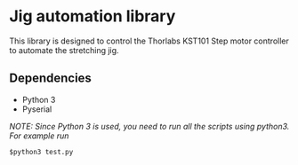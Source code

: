 # Jig automation library

This library is designed to control the Thorlabs KST101 Step motor controller to automate the stretching jig. 

## Dependencies

- Python 3
- Pyserial

*NOTE: Since Python 3 is used, you need to run all the scripts using python3. For example run*

```
$python3 test.py
```